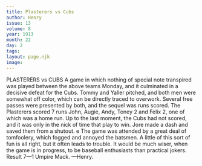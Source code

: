 ```yaml
---
title: Plasterers vs Cubs
author: Henry
issue: 13
volume: 8
year: 1913
month: 22
day: 2
tags:
layout: page.njk
image:
---
```

PLASTERERS vs CUBS    A game in which nothing of special note transpired was played between the above teams Monday, and it culminated in a decisive defeat for the Cubs. Tommy and Yaller pitched, and both men were somewhat off color, which can be directly traced to overwork. Several free passes were presented by both, and the sequel was runs scored. The Plasterers scored 7 runs John, Augie, Andy, Toney 2 and Felix 2, one of which was a home run. Up to the last moment, the Cubs had not scored, and it was only in the nick of time that play to win. Jore made a dash and saved them from a shutout. e The game was attended by a great deal of tomfoolery, which fogged and annoyed the batsmen. A little of this sort of fun is all right, but it often leads to trouble. It would be much wiser, when the game is in progress, to be baseball enthusiasts than practical jokers. Result 7—1 Umpire Mack.  —Henry. 




